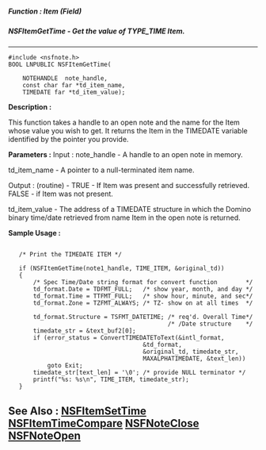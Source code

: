 ##### Function : Item (Field)
##### NSFItemGetTime - Get the value of TYPE_TIME Item.
---
```
#include <nsfnote.h>
BOOL LNPUBLIC NSFItemGetTime(

	NOTEHANDLE  note_handle,
	const char far *td_item_name,
	TIMEDATE far *td_item_value);
```
**Description :**

This function takes a handle to an open note and the name for the Item whose 
value you wish to get.  It returns the Item in the TIMEDATE variable identified 
by the pointer you provide.

**Parameters :**
Input :
note_handle  -  A handle to an open note in memory.

td_item_name  -  A pointer to a null-terminated item name.

Output :
(routine)  -  TRUE - If Item was present and successfully retrieved.  FALSE  - if Item was not present.


td_item_value  -  The address of a TIMEDATE structure in which the Domino binary time/date retrieved from name Item in the open note is returned.


**Sample Usage :**
```

   /* Print the TIMEDATE ITEM */

   if (NSFItemGetTime(note1_handle, TIME_ITEM, &original_td))
   {
       /* Spec Time/Date string format for convert function        */
       td_format.Date = TDFMT_FULL;   /* show year, month, and day */
       td_format.Time = TTFMT_FULL;   /* show hour, minute, and sec*/
       td_format.Zone = TZFMT_ALWAYS; /* TZ- show on at all times  */

       td_format.Structure = TSFMT_DATETIME; /* req'd. Overall Time*/
                                             /* /Date structure    */
       timedate_str = &text_buf2[0];
       if (error_status = ConvertTIMEDATEToText(&intl_format,
                                      &td_format,
                                      &original_td, timedate_str,
                                      MAXALPHATIMEDATE, &text_len))
           goto Exit;
       timedate_str[text_len] = '\0'; /* provide NULL terminator */
       printf("%s: %s\n", TIME_ITEM, timedate_str);
   }

```
**See Also :**
[NSFItemSetTime](/domino-c-api-docs/reference/Func/NSFItemSetTime)
[NSFItemTimeCompare](/domino-c-api-docs/reference/Func/NSFItemTimeCompare)
[NSFNoteClose](/domino-c-api-docs/reference/Func/NSFNoteClose)
[NSFNoteOpen](/domino-c-api-docs/reference/Func/NSFNoteOpen)
---
